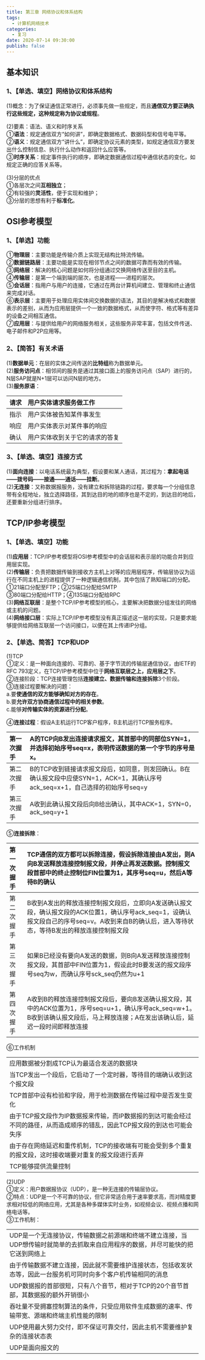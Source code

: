 ```yaml
---
title: 第三章 网络协议和体系结构
tags:
  - 计算机网络技术
categories:
  - 复习
date: 2020-07-14 09:30:00
publish: false
---
```

## 基本知识  
### 1、【单选、填空】网络协议和体系结构  
(1)概念：为了保证通信正常进行，必须事先做一些规定，而且**通信双方要正确执行这些规定，这种规定称为协议或规程**。  

(2)要素：语法、语义和时序关系  
①**语法**：规定通信双方“如何讲”，即确定数据格式、数据码型和信号电平等。  
②**语义**：规定通信双方“讲什么”，即确定协议元素的类型，如规定通信双方要发出什么控制信息、执行什么动作和返回什么应答等。  
③**时序关系**：规定事件执行的顺序，即确定数据通信过程中通信状态的变化，如规定正确的应答关系等。  

(3)分层的优点  
①各层次之间**互相独立**；  
②有较强的**灵活性**，便于实现和维护；    
③分层的思想有利于**标准化**。

## OSI参考模型  

### 1、【单选】功能  
①**物理层**：主要功能是传输介质上实现无结构比特流传输。  
②**数据链路层**：主要功能是实现在相邻节点之间的数据可靠而有效的传输。  
③**网络层**：解决的核心问题是如何将分组通过交换网络传送至目的主机。  
④**传输层**：是第一个端到端的层次，也是进程——进程的层次。  
⑤**会话层**：指用户与用户的连接，它通过在两台计算机间建立、管理和终止通信来完成对话。  
⑥**表示层**：主要用于处理应用实体间交换数据的语法，其目的是解决格式和数据表示的差别，从而为应用层提供一个一致的数据格式，从而使字符、格式等有差异的设备之间相互通信。  
⑦**应用层**：与提供给用户的网络服务相关，这些服务非常丰富，包括文件传送、电子邮件和P2P应用等。  

### 2、【简答】有关术语  
(1)**数据单元**：在层的实体之间传送的**比特组**称为数据单元。  
(2)**服务访问点**：相邻间的服务是通过其接口面上的服务访问点（SAP）进行的，N层SAP就是N+1层可以访问N层的地方。  
(3)**服务原语**：  

请求|用户实体请求服务做工作  
:-|:-  
指示|用户实体被告知某件事发生  
响应|用户实体表示对某件事的响应  
确认|用户实体收到关于它的请求的答复

### 3、【单选、填空】连接方式  
(1)**面向连接**：以电话系统最为典型，假设要和某人通话，其过程为：**拿起电话——拨号码——接通——通话——挂断**。  
(2)**无连接**：又称数据报服务，没有建立和拆除链路的过程，要求每一个分组信息带有全程地址，独立选择路径，其到达目的地的顺序也是不定的，到达目的地后，还要重新分组进行排序。  

## TCP/IP参考模型  
### 1、【单选、填空】功能  
(1)**应用层**：TCP/IP参考模型将OSI参考模型中的会话层和表示层的功能合并到应用层实现。  
(2)**传输层**：负责把数据传输到接收方主机上对等的应用层程序，传输层协议为运行在不同主机上的进程提供了一种逻辑通信机制，其中包括了熟知端口的分配。  
①21端口分配至FTP；②25端口分配给SMTP  
③80端口分配给HTTP；④135端口分配给RPC  
(3)**网络互联层**：是整个TCP/IP参考模型的核心，主要解决把数据分组发往的网络或主机的问题。  
(4)**网络接口层**：实际上TCP/IP参考模型没有真正描述这一层的实现，只是要求能够提供给网络互联层一个访问接口，以便在其上传递IP分组。  

### 2、【单选、简答】TCP和UDP  
(1)TCP  
①定义：是一种面向连接的、可靠的、基于字节流的传输层通信协议，由IETF的RFC 793定义，在TCP/IP参考模型中位于**网络互联层之上，应用层之下**。  
②连接阶段：TCP连接管理包括**连接建立、数据传输和连接拆除**3个阶段。  
③连接过程要解决的问题：  
a.要**使通信的双方能够确知对方的存在**。  
b.要**允许双方协商通信过程中的相关参数**。  
c.能够**对传输实体的资源进行分配**。  

④**连接过程**：假设A主机运行TCP客户程序，B主机运行TCP服务程序。  

第一次握手|A的TCP向B发出连接请求报文，其首部中的同部位SYN=1，并选择初始序号seq=x，表明传送数据的第一个字节的序号是x。
:-|:-
第二次握手|B的TCP收到链接请求报文段后，如同意，则发回确认。B在确认报文段中应使SYN=1，ACK=1，其确认序号ack_seq=x+1，自己选择的初始序号seq=y
第三次握手|A收到此确认报文段后向B给出确认，其中ACK=1，SYN=0，ack_seq=y+1
⑤**连接拆除**：  

第一次握手|TCP通信的双方都可以拆除连接，假设拆除连接由A发出，则A向B发送释放连接控制报文段，并停止再发送数据。控制报文段首部中的终止控制位FIN位置为1，其序号seq=u，然后A等待B的确认
:-|:-
第二次握手|B收到A发出的释放连接控制报文段后，立即向A发送确认报文段，确认报文段的ACK位置1，确认序号ack_seq=1，设确认报文段自己的序号seq=v。A收到来自B的确认后，进入等待状态，等待B发出的释放连接控制报文段
第三次握手|如果B已经没有要向A发送的数据，则B向A发送释放连接控制报文段，其首部中FIN位置为1，假设此时B要发送的报文段序号seq为w，而确认序号sck_seq仍然为u+1
第四次握手|A收到B的释放连接控制报文段后，要向B发送确认报文段，其中的ACK位置为1，序号seq=u+1，确认序号ack_seq=w+1。B收到该确认报文段后，马上释放连接；A在发出该确认后，延迟一段时间即释放连接

⑥工作机制  

<table>
	<tr>
		<td>应用数据被分割成TCP认为最适合发送的数据块</td>
	</tr>
	<tr>
		<td>当TCP发出一个段后，它启动了一个定时器，等待目的端确认收到这个报文段</td>
	</tr>
	<tr>
		<td>TCP首部中设有检验和字段，用于检测数据在传输过程中是否发生变化</td>
	</tr>
	<tr>
		<td>由于TCP报文段作为IP数据报来传输，而IP数据报的到达可能会经过不同的路径，从而造成顺序的错乱，因此TCP报文段的到达也可能会失序</td>
	</tr>
	<tr>
		<td>由于存在网络延迟和重传机制，TCP的接收端有可能会受到多个重复的报文段，这时接收端要对重复的报文段进行丢弃</td>
	</tr>
	<tr>
		<td>TCP能够提供流量控制</td>
	</tr>
</table>

(2)UDP  
①定义：用户数据报协议（UDP），是一种无连接的传输层协议。  
②特点：UDP是一个不可靠的协议，但它非常适合用于速率要求高，而对精度要求相对较低的网络应用，尤其是各种多媒体实时业务，如视频会议、视频点播和网络电话等。  
③工作机制：  
<table>
	<tr>
		<td>UDP是一个无连接协议，传输数据之前源端和终端不建立连接，当UDP想传输时就简单的去抓取来自应用程序的数据，并尽可能快的把它送到网络上</td>
	</tr>
	<tr>
		<td>由于传输数据不建立连接，因此就不需要维护连接状态，包括收发状态等，因此一台服务机可同时向多个客户机传输相同的消息</td>
	</tr>
	<tr>
		<td>UDP数据报的首部很短，只有八个音节，相对于TCP的20个音节首部，其数据报的额外开销很小</td>
	</tr>
	<tr>
		<td>吞吐量不受拥塞控制算法的条件，只受应用软件生成数据的速率、传输带宽、源端和终端主机性能的限制</td>
	</tr>
	<tr>
		<td>UDP使用最大努力交付，即不保证可靠交付，因此主机不需要维护复杂的连接状态表</td>
	</tr>
	<tr>
		<td>UDP是面向报文的</td>
	</tr>
</table>